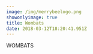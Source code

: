 ```yaml
---
image: /img/merrybeelogo.png
showonlyimage: true
title: Wombats
date: 2018-03-12T18:20:41.951Z
---
```

<!--more-->

WOMBATS
